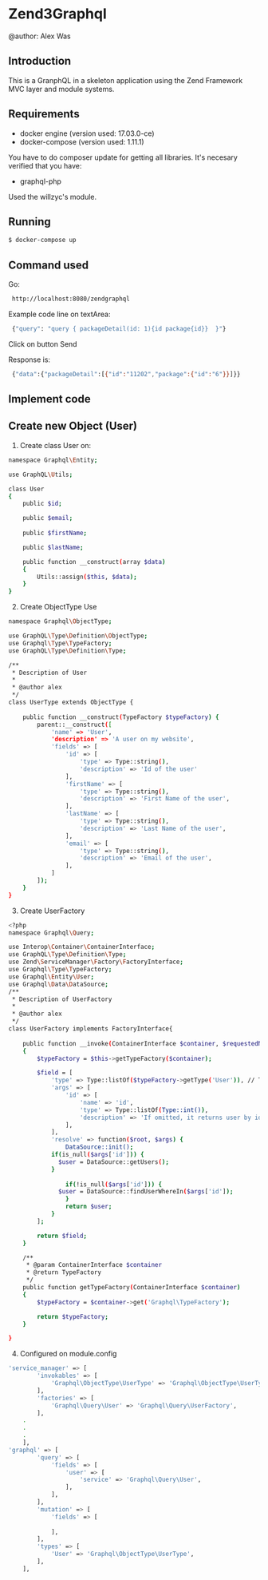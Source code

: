 # Zend3Graphql
@author: Alex Was

## Introduction

This is a GranphQL in a skeleton application using the Zend Framework MVC layer and module
systems.

## Requirements

- docker engine (version used: 17.03.0-ce)
- docker-compose (version used: 1.11.1)

You have to do composer update for getting all libraries. It's necesary verified that you have:
- graphql-php

Used the willzyc's module.

## Running

```bash
$ docker-compose up
```

## Command used

Go:
```bash
 http://localhost:8080/zendgraphql
```

Example code line on textArea:

```bash
 {"query": "query { packageDetail(id: 1){id package{id}}  }"}
```

Click on button Send

Response is:

```bash
 {"data":{"packageDetail":[{"id":"11202","package":{"id":"6"}}]}}
```
## Implement code

## Create new Object (User)

1. Create class User on:

```bash
namespace Graphql\Entity;

use GraphQL\Utils;

class User
{
    public $id;

    public $email;
	
    public $firstName;

    public $lastName;

    public function __construct(array $data)
    {
        Utils::assign($this, $data);
    }
}
```

2. Create ObjectType Use

```bash
namespace Graphql\ObjectType;

use GraphQL\Type\Definition\ObjectType;
use Graphql\Type\TypeFactory;
use GraphQL\Type\Definition\Type;

/**
 * Description of User
 *
 * @author alex
 */
class UserType extends ObjectType {
    
    public function __construct(TypeFactory $typeFactory) {
        parent::__construct([
            'name' => 'User',
            'description' => 'A user on my website',
            'fields' => [
                'id' => [
                    'type' => Type::string(),
                    'description' => 'Id of the user'
                ],
                'firstName' => [
                    'type' => Type::string(),
                    'description' => 'First Name of the user',
                ],
                'lastName' => [
                    'type' => Type::string(),
                    'description' => 'Last Name of the user',
                ],
                'email' => [
                    'type' => Type::string(),
                    'description' => 'Email of the user',
                ],
            ]
        ]);
    }
}
```

3. Create UserFactory

```bash
<?php
namespace Graphql\Query;

use Interop\Container\ContainerInterface;
use GraphQL\Type\Definition\Type;
use Zend\ServiceManager\Factory\FactoryInterface;
use Graphql\Type\TypeFactory;
use Graphql\Entity\User;
use Graphql\Data\DataSource;
/**
 * Description of UserFactory
 *
 * @author alex
 */
class UserFactory implements FactoryInterface{
    
    public function __invoke(ContainerInterface $container, $requestedName, array $options = null)
    {
        $typeFactory = $this->getTypeFactory($container);

        $field = [
            'type' => Type::listOf($typeFactory->getType('User')), // The name of the object type
            'args' => [
                'id' => [
                    'name' => 'id',
                    'type' => Type::listOf(Type::int()),
                    'description' => 'If omitted, it returns user by id',
                ],
            ],
            'resolve' => function($root, $args) {
                DataSource::init();
			if(is_null($args['id'])) {
			  $user = DataSource::getUsers();
			}
				
                if(!is_null($args['id'])) {
			  $user = DataSource::findUserWhereIn($args['id']);
                }
                return $user;
            }
        ];

        return $field;
    }

    /**
     * @param ContainerInterface $container
     * @return TypeFactory
     */
    public function getTypeFactory(ContainerInterface $container)
    {
        $typeFactory = $container->get('Graphql\TypeFactory');

        return $typeFactory;
    }

}

```

4. Configured on module.config

```bash
'service_manager' => [
        'invokables' => [
            'Graphql\ObjectType\UserType' => 'Graphql\ObjectType\UserType',
        ],
        'factories' => [
            'Graphql\Query\User' => 'Graphql\Query\UserFactory',
        ],
	.
	.
	.
    ],
'graphql' => [
        'query' => [
            'fields' => [
                'user' => [
                    'service' => 'Graphql\Query\User',
                ],
            ],
        ],
        'mutation' => [
            'fields' => [
                
            ],
        ],
        'types' => [
            'User' => 'Graphql\ObjectType\UserType',
        ],
    ],
```


